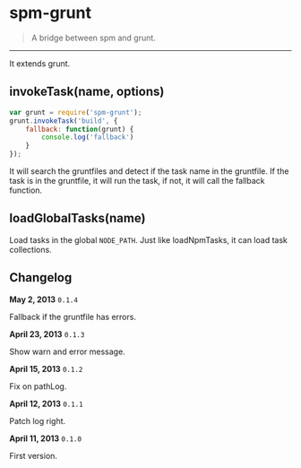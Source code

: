 # spm-grunt

> A bridge between spm and grunt.

-----

It extends grunt.

## invokeTask(name, options)

```js
var grunt = require('spm-grunt');
grunt.invokeTask('build', {
    fallback: function(grunt) {
        console.log('fallback')
    }
});
```

It will search the gruntfiles and detect if the task name in the gruntfile. If the task is in the gruntfile, it will run the task, if not, it will call the fallback function.


## loadGlobalTasks(name)

Load tasks in the global `NODE_PATH`. Just like loadNpmTasks, it can load task collections.


## Changelog

**May 2, 2013** `0.1.4`

Fallback if the gruntfile has errors.

**April 23, 2013** `0.1.3`

Show warn and error message.

**April 15, 2013** `0.1.2`

Fix on pathLog.


**April 12, 2013** `0.1.1`

Patch log right.

**April 11, 2013** `0.1.0`

First version.
